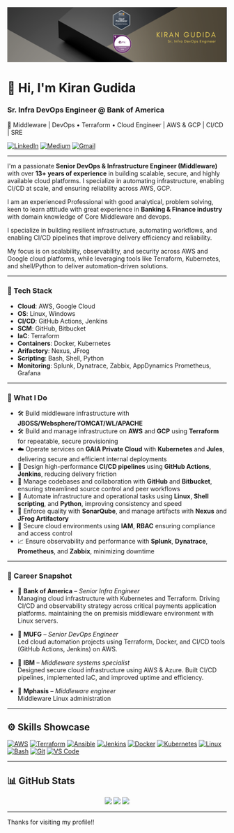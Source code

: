 <div align="center">
  <img src="https://github.com/kirangudida/kirangudida/blob/main/Banner2.png" alt="GitHub Banner" width="800"/>
</div>

# 👋 Hi, I'm Kiran Gudida

### Sr. Infra DevOps Engineer @ Bank of America 
🚀 Middleware | DevOps • Terraform • Cloud Engineer | AWS & GCP | CI/CD | SRE 

[![LinkedIn](https://img.shields.io/badge/LinkedIn-Connect-blue?logo=linkedin&style=flat)](https://www.linkedin.com/in/kiran-g-05977438/)
[![Medium](https://img.shields.io/badge/Medium-Blogs-black?logo=medium&style=flat)](https://medium.com/@kiran.gudida)
[![Gmail](https://img.shields.io/badge/Email-harikpalepu@gmail.com-red?logo=gmail&style=flat)](mailto:kiran.gudida@gmail.com)

---

I'm a passionate **Senior DevOps & Infrastructure Engineer (Middleware)** with over **13+ years of experience** in building scalable, secure, and highly available cloud platforms. I specialize in automating infrastructure, enabling CI/CD at scale, and ensuring reliability across AWS, GCP. 

I am an experienced Professional with good analytical, problem solving, keen to learn attitude with great experience in **Banking & Finance industry** with domain knowledge of Core Middleware and devops.

I specialize in building resilient infrastructure, automating workflows, and enabling CI/CD pipelines that improve delivery efficiency and reliability.

My focus is on scalability, observability, and security across AWS and Google cloud platforms, while leveraging tools like Terraform, Kubernetes, and shell/Python to deliver automation-driven solutions.

---

### 🧰 Tech Stack

- **Cloud**: AWS, Google Cloud  
- **OS**: Linux, Windows
- **CI/CD**: GitHub Actions, Jenkins  
- **SCM**: GitHub, Bitbucket  
- **IaC**: Terraform  
- **Containers**: Docker, Kubernetes 
- **Arifactory**: Nexus, JFrog 
- **Scripting**: Bash, Shell, Python  
- **Monitoring**: Splunk, Dynatrace, Zabbix, AppDynamics Prometheus, Grafana

---

### 🔧 What I Do
- 🛠️ Build middleware infrastructure with **JBOSS/Websphere/TOMCAT/WL/APACHE**
- 🛠️ Build and manage infrastructure on **AWS** and **GCP** using **Terraform** for repeatable, secure provisioning  
- ☁️ Operate services on **GAIA Private Cloud** with **Kubernetes** and **Jules**, delivering secure and efficient internal deployments  
- 🚀 Design high-performance **CI/CD pipelines** using **GitHub Actions**, **Jenkins**, reducing delivery friction  
- 📃️ Manage codebases and collaboration with **GitHub** and **Bitbucket**, ensuring streamlined source control and peer workflows  
- 🤖 Automate infrastructure and operational tasks using **Linux**, **Shell scripting**, and **Python**, improving consistency and speed  
- 🧪 Enforce quality with **SonarQube**, and manage artifacts with **Nexus** and **JFrog Artifactory**  
- 🔐 Secure cloud environments using **IAM**, **RBAC** ensuring compliance and access control  
- 📈 Ensure observability and performance with **Splunk**, **Dynatrace**, **Prometheus**, and **Zabbix**, minimizing downtime

---

### 💼 Career Snapshot

- 🏢 **Bank of America** – *Senior Infra Engineer*  
  Managing cloud infrastructure with Kubernetes and Terraform. Driving CI/CD and observability strategy across critical payments application platforms. maintaining the on premisis middleware environment with Linux servers.

- 🏢 **MUFG** – *Senior DevOps Engineer*  
  Led cloud automation projects using Terraform, Docker, and CI/CD tools (GitHub Actions, Jenkins) on AWS.

- 🏢 **IBM** – *Middleware systems specialist*  
  Designed secure cloud infrastructure using AWS & Azure. Built CI/CD pipelines, implemented IaC, and improved uptime and efficiency.

- 🏢 **Mphasis** – *Middleware engineer*  
  Middleware Linux administration 

---

## ⚙️ Skills Showcase

<p align="left">
  <a href="https://aws.amazon.com" target="_blank"><img src="https://raw.githubusercontent.com/danielcranney/readme-generator/main/public/icons/skills/aws-colored.svg" width="36" height="36" alt="AWS" /></a>
  <a href="https://www.terraform.io/" target="_blank"><img src="https://cdn.jsdelivr.net/gh/devicons/devicon/icons/terraform/terraform-original.svg" width="40" height="40" alt="Terraform" /></a>
  <a href="https://www.ansible.com/" target="_blank"><img src="https://cdn.jsdelivr.net/gh/devicons/devicon/icons/ansible/ansible-original.svg" width="40" height="40" alt="Ansible" /></a>
  <a href="https://www.jenkins.io/" target="_blank"><img src="https://cdn.jsdelivr.net/gh/devicons/devicon/icons/jenkins/jenkins-original.svg" width="40" height="40" alt="Jenkins" /></a>
  <a href="https://www.docker.com/" target="_blank"><img src="https://cdn.jsdelivr.net/gh/devicons/devicon/icons/docker/docker-original.svg" width="40" height="40" alt="Docker" /></a>
  <a href="https://kubernetes.io/" target="_blank"><img src="https://cdn.jsdelivr.net/gh/devicons/devicon/icons/kubernetes/kubernetes-plain.svg" width="40" height="40" alt="Kubernetes" /></a>
  <a href="https://www.linux.org/" target="_blank"><img src="https://cdn.jsdelivr.net/gh/devicons/devicon/icons/linux/linux-original.svg" width="40" height="40" alt="Linux" /></a>
  <a href="https://www.gnu.org/software/bash/" target="_blank"><img src="https://cdn.jsdelivr.net/gh/devicons/devicon/icons/bash/bash-original.svg" width="40" height="40" alt="Bash" /></a>
  <a href="https://git-scm.com/" target="_blank"><img src="https://raw.githubusercontent.com/danielcranney/readme-generator/main/public/icons/skills/git-colored.svg" width="36" height="36" alt="Git" /></a>
  <a href="https://code.visualstudio.com/" target="_blank"><img src="https://raw.githubusercontent.com/danielcranney/readme-generator/main/public/icons/skills/visualstudiocode.svg" width="36" height="36" alt="VS Code" /></a>
</p>

---

## 📊 GitHub Stats

<div align="center">
  <img src="https://github-readme-stats.vercel.app/api?username=Haripalepu&theme=tokyonight&hide_border=false&include_all_commits=true&count_private=true"/>
  <img src="https://nirzak-streak-stats.vercel.app/?user=Haripalepu&theme=dark&hide_border=false" />
  <img src="https://github-readme-stats.vercel.app/api/top-langs/?username=Haripalepu&theme=dark&hide_border=false&layout=compact" />
</div>

---

Thanks for visiting my profile!!